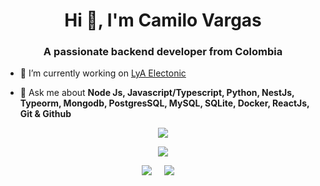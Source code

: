 <h1 align="center">Hi 👋, I'm Camilo Vargas</h1>
<h3 align="center">A passionate backend developer from Colombia</h3>

- 🔭 I’m currently working on [LyA Electonic](https://lyaelectronic.com)

- 💬 Ask me about **Node Js, Javascript/Typescript, Python, NestJs, Typeorm, Mongodb, PostgresSQL, MySQL, SQLite, Docker, ReactJs, Git & Github**

<p align="center">
<img src="https://github-readme-stats.vercel.app/api?username=Sigurd06&show_icons=true&theme=dark&count_private=true&include_all_commits=true&custom_title=Camilo Vargas">
</p>

<p align="center">
  <img src="https://github-readme-stats.vercel.app/api/top-langs/?username=Sigurd06&layout=compact&theme=dark" />
</p>

<p align="center">
  <a target="_blank" href="https://www.linkedin.com/in/camilo-patron-vargas/"><img src="https://img.shields.io/badge/LinkedIn-0077B5?style=for-the-badge&logo=linkedin&logoColor=white" /></a>&nbsp;&nbsp;&nbsp;&nbsp;
  <a target="_blank" href="https://twitter.com/Sigurd_06"><img src="https://img.shields.io/badge/Twitter-1DA1F2?style=for-the-badge&logo=twitter&logoColor=white" /></a>&nbsp;&nbsp;&nbsp;&nbsp;
</p>
